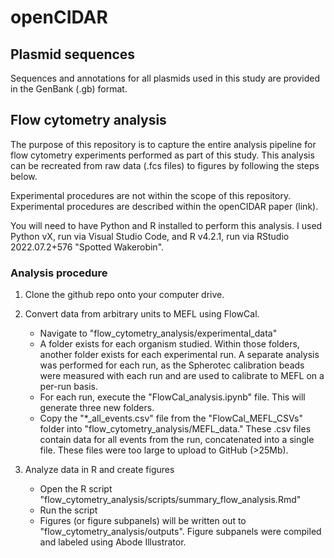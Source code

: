 # openCIDAR
## Plasmid sequences
Sequences and annotations for all plasmids used in this study are provided in the GenBank (.gb) format.

## Flow cytometry analysis
The purpose of this repository is to capture the entire analysis pipeline for flow cytometry experiments performed as part of this study. This analysis can be recreated from raw data (.fcs files) to figures by following the steps below.

Experimental procedures are not within the scope of this repository. Experimental procedures are described within the openCIDAR paper (link).

You will need to have Python and R installed to perform this analysis. I used Python vX, run via Visual Studio Code, and R v4.2.1, run via RStudio 2022.07.2+576 "Spotted Wakerobin".

### Analysis procedure
1. Clone the github repo onto your computer drive.

2. Convert data from arbitrary units to MEFL using FlowCal.
    * Navigate to "flow_cytometry_analysis/experimental_data"
    * A folder exists for each organism studied. Within those folders, another folder exists for each experimental run. A separate analysis was performed for each run, as the Spherotec calibration beads were measured with each run and are used to calibrate to MEFL on a per-run basis.
    * For each run, execute the "FlowCal_analysis.ipynb" file. This will generate three new folders.
    * Copy the "*_all_events.csv" file from the "FlowCal_MEFL_CSVs" folder into "flow_cytometry_analysis/MEFL_data." These .csv files contain data for all events from the run, concatenated into a single file. These files were too large to upload to GitHub (>25Mb).

3. Analyze data in R and create figures
    * Open the R script "flow_cytometry_analysis/scripts/summary_flow_analysis.Rmd"
    * Run the script
    * Figures (or figure subpanels) will be written out to "flow_cytometry_analysis/outputs". Figure subpanels were compiled and labeled using Abode Illustrator.